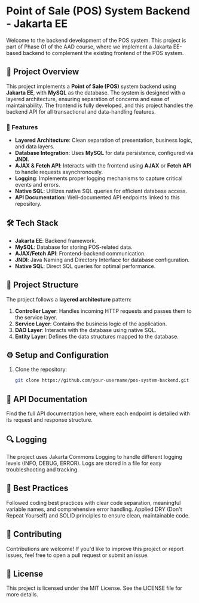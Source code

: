 # Point of Sale (POS) System Backend - Jakarta EE

Welcome to the backend development of the POS system. This project is part of Phase 01 of the AAD course, where we implement a Jakarta EE-based backend to complement the existing frontend of the POS system.

## 🚀 Project Overview

This project implements a **Point of Sale (POS)** system backend using **Jakarta EE**, with **MySQL** as the database. The system is designed with a layered architecture, ensuring separation of concerns and ease of maintainability. The frontend is fully developed, and this project handles the backend API for all transactional and data-handling features.

### 📜 Features

- **Layered Architecture**: Clean separation of presentation, business logic, and data layers.
- **Database Integration**: Uses **MySQL** for data persistence, configured via **JNDI**.
- **AJAX & Fetch API**: Interacts with the frontend using **AJAX** or **Fetch API** to handle requests asynchronously.
- **Logging**: Implements proper logging mechanisms to capture critical events and errors.
- **Native SQL**: Utilizes native SQL queries for efficient database access.
- **API Documentation**: Well-documented API endpoints linked to this repository.

## 🛠️ Tech Stack

- **Jakarta EE**: Backend framework.
- **MySQL**: Database for storing POS-related data.
- **AJAX/Fetch API**: Frontend-backend communication.
- **JNDI**: Java Naming and Directory Interface for database configuration.
- **Native SQL**: Direct SQL queries for optimal performance.

## 📂 Project Structure

The project follows a **layered architecture** pattern:

1. **Controller Layer**: Handles incoming HTTP requests and passes them to the service layer.
2. **Service Layer**: Contains the business logic of the application.
3. **DAO Layer**: Interacts with the database using native SQL.
4. **Entity Layer**: Defines the data structures mapped to the database.

## ⚙️ Setup and Configuration

1. Clone the repository:
   ```bash
   git clone https://github.com/your-username/pos-system-backend.git

## 📝 API Documentation

Find the full API documentation here, where each endpoint is detailed with its request and response structure.

## 🔍 Logging

The project uses Jakarta Commons Logging to handle different logging levels (INFO, DEBUG, ERROR). Logs are stored in a file for easy troubleshooting and tracking.

## 🧩 Best Practices

Followed coding best practices with clear code separation, meaningful variable names, and comprehensive error handling.
Applied DRY (Don't Repeat Yourself) and SOLID principles to ensure clean, maintainable code.

## 🤝 Contributing
Contributions are welcome! If you'd like to improve this project or report issues, feel free to open a pull request or submit an issue.

## 📄 License
This project is licensed under the MIT License. See the LICENSE file for more details.